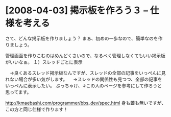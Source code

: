 # [2008-04-03] 掲示板を作ろう３ – 仕様を考える


さて、どんな掲示板を作りましょう？
まぁ、初めの一歩なので、簡単なのを作りましょう。

管理画面を作りこむのはめんどくさいので、なるべく管理しなくてもいい掲示板がいいなぁ。
１）スレッドごとに表示

　→良くあるスレッド掲示板なんですが、スレッドの全部の記事をいっぺんに見れない場合が多い気がします。
　→スレッドの関係性も見つつ、全部の記事をいっぺんに表示したい。
ぶっちゃけ、↓この人のページを参考にして作ろうと思ってます。

<a href="http://kmaebashi.com/programmer/bbs_dev/spec.html" target="_blank">http://kmaebashi.com/programmer/bbs_dev/spec.html</a>
身も蓋も無いですが、この方と同じ仕様で作ります！

